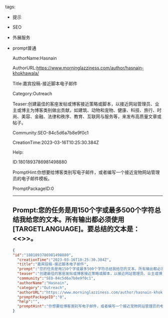   tags: 
- 提示
- SEO
- 外展服务
- prompt普通

  AuthorName:Hasnain

  AuthorURL:https://www.morninglazziness.com/author/hasnain-khokhawala/

  Title:嘉宾投稿-接近脚本电子邮件

  Category:Outreach

  Teaser:创建最佳的客座发帖或博客接近策略或脚本，以接近网站管理员、业主或博主为博客类别做出贡献，如建筑、动物和宠物、健康、科技、旅行、时尚、美容、金融、法律和秩序、教育、互联网与服务等，来发布高质量文章或帖子。

  Community:SEO-84c5d6a7b8e9f0c1

  CreationTime:2023-03-16T10:25:30.384Z

  Help:

  ID:1801893786981498880

  PromptHint:你想要给博客类别写电子邮件，或者编写一个接近宠物网站管理员的电子邮件模板。

  PromptPackageID:0

  ---

  ## Prompt:您的任务是用150个字或最多500个字符总结我给您的文本。所有输出都必须使用[TARGETLANGUAGE]。要总结的文本是：<<<PROMPT>>>。

  ```json
  {
  "id":"1801893786981498880",
    "creationTime":"2023-03-16T10:25:30.384Z",
    "title":"嘉宾投稿-接近脚本电子邮件",
    "prompt":"您的任务是用150个字或最多500个字符总结我给您的文本。所有输出都必须使用[TARGETLANGUAGE]。要总结的文本是：<<<PROMPT>>>。",
    "teaser":"创建最佳的客座发帖或博客接近策略或脚本，以接近网站管理员、业主或博主为博客类别做出贡献，如建筑、动物和宠物、健康、科技、旅行、时尚、美容、金融、法律和秩序、教育、互联网与服务等，来发布高质量文章或帖子。",
    "community":"SEO-84c5d6a7b8e9f0c1",
    "authorName":"Hasnain",
    "category":"Outreach",
    "authorURL":"https://www.morninglazziness.com/author/hasnain-khokhawala/",
    "promptPackageID":"0",
    "help":"",
    "promptHint":"你想要给博客类别写电子邮件，或者编写一个接近宠物网站管理员的电子邮件模板。"
  }
  ```
